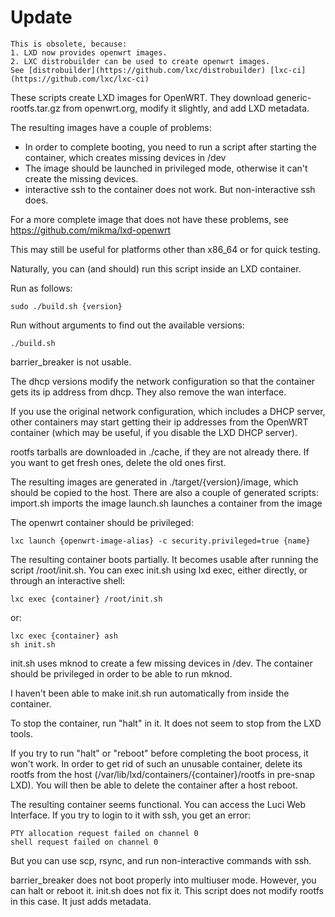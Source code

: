 # Update
	This is obsolete, because:
	1. LXD now provides openwrt images.
	2. LXC distrobuilder can be used to create openwrt images.
	See [distrobuilder](https://github.com/lxc/distrobuilder) [lxc-ci](https://github.com/lxc/lxc-ci)

These scripts create LXD images for OpenWRT.
They download generic-rootfs.tar.gz from openwrt.org, modify it slightly, and add LXD metadata.

The resulting images have a couple of problems:
- In order to complete booting, you need to run a script after starting the container, which creates missing devices in /dev
- The image should be launched in privileged mode, otherwise it can't create the missing devices.
- interactive ssh to the container does not work.  But non-interactive ssh does.

For a more complete image that does not have these problems, see https://github.com/mikma/lxd-openwrt

This may still be useful for platforms other than x86_64 or for quick testing.  

Naturally, you can (and should) run this script inside an LXD container.

Run as follows:

	sudo ./build.sh {version}

Run without arguments to find out the available versions:

	./build.sh

barrier_breaker is not usable.

The dhcp versions modify the network configuration so that the container gets its ip address from dhcp.  They also remove the wan interface.

If you use the original network configuration, which includes a DHCP server, other containers may start getting their ip addresses from the OpenWRT container (which may be useful, if you disable the LXD DHCP server).

rootfs tarballs are downloaded in ./cache, if they are not already there.
If you want to get fresh ones, delete the old ones first.

The resulting images are generated in ./target/{version}/image, which should be copied to the host.
There are also a couple of generated scripts:
import.sh imports the image
launch.sh <name> launches a container from the image

The openwrt container should be privileged:

	lxc launch {openwrt-image-alias} -c security.privileged=true {name}

The resulting container boots partially.  It becomes usable after running the script /root/init.sh.  You can exec init.sh using lxd exec, either directly, or through an interactive shell:

	lxc exec {container} /root/init.sh

or:

	lxc exec {container} ash
	sh init.sh


init.sh uses mknod to create a few missing devices in /dev.  The container should be privileged in order to be able to run mknod.

I haven't been able to make init.sh run automatically from inside the container.

To stop the container, run "halt" in it.  It does not seem to stop from the LXD tools.

If you try to run "halt" or "reboot" before completing the boot process, it won't work.  In order to get rid of such an unusable container, delete its rootfs from the host (/var/lib/lxd/containers/{container}/rootfs in pre-snap LXD).  You will then be able to delete the container after a host reboot.

The resulting container seems functional.
You can access the Luci Web Interface.
If you try to login to it with ssh, you get an error:

	PTY allocation request failed on channel 0
	shell request failed on channel 0

But you can use scp, rsync, and run non-interactive commands with ssh.

barrier_breaker does not boot properly into multiuser mode.  However, you can halt or reboot it.  init.sh does not fix it.  This script does not modify rootfs in this case.  It just adds metadata.
